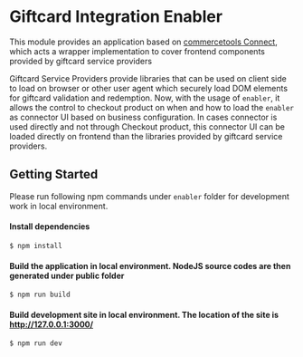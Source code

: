 # Giftcard Integration Enabler
This module provides an application based on [commercetools Connect](https://docs.commercetools.com/connect), which acts a wrapper implementation to cover frontend components provided by giftcard service providers

Giftcard Service Providers provide libraries that can be used on client side to load on browser or other user agent which securely load DOM elements for giftcard validation and redemption. Now, with the usage of `enabler`, it allows the control to checkout product on when and how to load the `enabler` as connector UI based on business configuration. In cases connector is used directly and not through Checkout product, this connector UI can be loaded directly on frontend than the libraries provided by giftcard service providers. 

## Getting Started
Please run following npm commands under `enabler` folder for development work in local environment.

#### Install dependencies
```
$ npm install
```
#### Build the application in local environment. NodeJS source codes are then generated under public folder
```
$ npm run build
```
#### Build development site in local environment. The location of the site is http://127.0.0.1:3000/
```
$ npm run dev
```